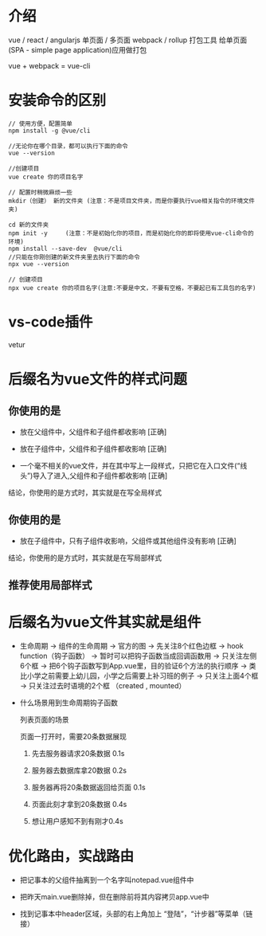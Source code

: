 # 介绍

vue / react / angularjs 单页面 / 多页面
webpack / rollup 打包工具 给单页面(SPA - simple page application)应用做打包

vue + webpack = vue-cli 

# 安装命令的区别

```
// 使用方便，配置简单
npm install -g @vue/cli  

//无论你在哪个目录，都可以执行下面的命令
vue --version

//创建项目
vue create 你的项目名字
```

```
// 配置时稍微麻烦一些
mkdir（创建） 新的文件夹 (注意：不是项目文件夹，而是你要执行vue相关指令的环境文件夹)

cd 新的文件夹
npm init -y     (注意：不是初始化你的项目，而是初始化你的即将使用vue-cli命令的环境)
npm install --save-dev  @vue/cli
//只能在你刚创建的新文件夹里去执行下面的命令
npx vue --version

// 创建项目
npx vue create 你的项目名字(注意:不要是中文，不要有空格，不要起已有工具包的名字)
```

# vs-code插件

 vetur

# 后缀名为vue文件的样式问题

 ## 你使用的是<style></style>

   - 放在父组件中，父组件和子组件都收影响 [正确]

   - 放在子组件中，父组件和子组件都收影响 [正确]

   - 一个毫不相关的vue文件，并在其中写上一段样式，只把它在入口文件(“线头”)导入了进入,父组件和子组件都收影响                               [正确]

   结论，你使用的是<style></style>方式时，其实就是在写全局样式

 ## 你使用的是<style scoped></style>

   - 放在子组件中，只有子组件收影响，父组件或其他组件没有影响 [正确]

   结论，你使用的是<style scoped></style>方式时，其实就是在写局部样式

 ## 推荐使用局部样式


# 后缀名为vue文件其实就是组件

  - 生命周期 -> 组件的生命周期 -> 官方的图 -> 先关注8个红色边框 -> hook function（钩子函数）
    -> 暂时可以把钩子函数当成回调函数用 -> 只关注左侧6个框 -> 把6个钩子函数写到App.vue里，目的验证6个方法的执行顺序 -> 类比小学之前需要上幼儿园，小学之后需要上补习班的例子 -> 只关注上面4个框 -> 只关注过去时语境的2个框 （created , mounted）

  - 什么场景用到生命周期钩子函数

    列表页面的场景

    页面一打开时，需要20条数据展现

    1. 先去服务器请求20条数据 0.1s

    2. 服务器去数据库拿20数据 0.2s
    
    3. 服务器再将20条数据返回给页面 0.1s

    4. 页面此刻才拿到20条数据 0.4s

    5. 想让用户感知不到有刚才0.4s




# 优化路由，实战路由

 - 把记事本的父组件抽离到一个名字叫notepad.vue组件中

 - 把昨天main.vue删除掉，但在删除前将其内容拷贝app.vue中

 - 找到记事本中header区域，头部的右上角加上 “登陆”，“计步器”等菜单（链接）